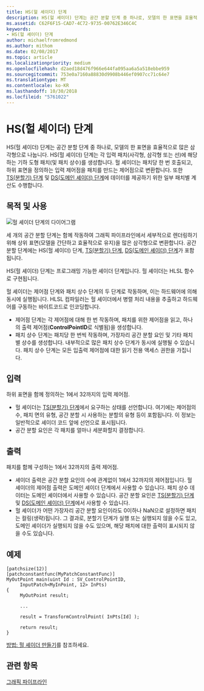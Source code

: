 ```yaml
---
title: HS(헐 셰이더) 단계
description: HS(헐 셰이더) 단계는 공간 분할 단계 중 하나로, 모델의 한 표면을 효율적으로 많은 삼각형으로 나눕니다.
ms.assetid: C62F6F15-CAD7-4C72-9735-00762E346C4C
keywords:
- HS(헐 셰이더) 단계
author: michaelfromredmond
ms.author: mithom
ms.date: 02/08/2017
ms.topic: article
ms.localizationpriority: medium
ms.openlocfilehash: d2aed18d476f966e644fa095aa6a5a518ebbe959
ms.sourcegitcommit: 753e0a7160a88830d9908b446ef0907cc71c64e7
ms.translationtype: MT
ms.contentlocale: ko-KR
ms.lasthandoff: 10/30/2018
ms.locfileid: "5761022"
---
```

# <a name="hull-shader-hs-stage"></a>HS(헐 셰이더) 단계


HS(헐 셰이더) 단계는 공간 분할 단계 중 하나로, 모델의 한 표면을 효율적으로 많은 삼각형으로 나눕니다. HS(헐 셰이더) 단계는 각 입력 패치(사각형, 삼각형 또는 선)에 해당하는 기하 도형 패치(및 패치 상수)를 생성합니다. 헐 셰이더는 패치당 한 번 호출되고, 하위 표면을 정의하는 입력 제어점을 패치를 만드는 제어점으로 변환합니다. 또한 [TS(분할기) 단계](tessellator-stage--ts-.md) 및 [DS(도메인 셰이더) 단계](domain-shader-stage--ds-.md)에 데이터를 제공하기 위한 일부 패치별 계산도 수행합니다.

## <a name="span-idpurposeandusesspanspan-idpurposeandusesspanspan-idpurposeandusesspanpurpose-and-uses"></a><span id="Purpose_and_uses"></span><span id="purpose_and_uses"></span><span id="PURPOSE_AND_USES"></span>목적 및 사용


![헐 셰이더 단계의 다이어그램](images/d3d11-hull-shader.png)

세 개의 공간 분할 단계는 함께 작동하여 그래픽 파이프라인에서 세부적으로 렌더링하기 위해 상위 표면(모델을 간단하고 효율적으로 유지)을 많은 삼각형으로 변환합니다. 공간 분할 단계에는 HS(헐 셰이더) 단계, [TS(분할기) 단계](tessellator-stage--ts-.md), [DS(도메인 셰이더) 단계](domain-shader-stage--ds-.md)가 포함됩니다.

HS(헐 셰이더) 단계는 프로그래밍 가능한 셰이더 단계입니다. 헐 셰이더는 HLSL 함수로 구현됩니다.

헐 셰이더는 제어점 단계와 패치 상수 단계의 두 단계로 작동하며, 이는 하드웨어에 의해 동시에 실행됩니다. HLSL 컴파일러는 헐 셰이더에서 병렬 처리 내용을 추출하고 하드웨어를 구동하는 바이트코드로 인코딩합니다.

-   제어점 단계는 각 제어점에 대해 한 번 작동하며, 패치를 위한 제어점을 읽고, 하나의 출력 제어점(**ControlPointID**로 식별됨)을 생성합니다.
-   패치 상수 단계는 패치당 한 번씩 작동하며, 가장자리 공간 분할 요인 및 기타 패치별 상수를 생성합니다. 내부적으로 많은 패치 상수 단계가 동시에 실행될 수 있습니다. 패치 상수 단계는 모든 입출력 제어점에 대한 읽기 전용 액세스 권한을 가집니다.

## <a name="span-idinputspanspan-idinputspanspan-idinputspaninput"></a><span id="Input"></span><span id="input"></span><span id="INPUT"></span>입력


하위 표면을 함께 정의하는 1에서 32까지의 입력 제어점.

-   헐 셰이더는 [TS(분할기) 단계](tessellator-stage--ts-.md)에서 요구하는 상태를 선언합니다. 여기에는 제어점의 수, 패치 면의 유형, 공간 분할 시 사용하는 분할의 유형 등이 포함됩니다. 이 정보는 일반적으로 셰이더 코드 앞에 선언으로 표시됩니다.
-   공간 분할 요인은 각 패치를 얼마나 세분화할지 결정합니다.

## <a name="span-idoutputspanspan-idoutputspanspan-idoutputspanoutput"></a><span id="Output"></span><span id="output"></span><span id="OUTPUT"></span>출력


패치를 함께 구성하는 1에서 32까지의 출력 제어점.

-   셰이더 출력은 공간 분할 요인의 수에 관계없이 1에서 32까지의 제어점입니다. 헐 셰이더의 제어점 출력은 도메인 셰이더 단계에서 사용할 수 있습니다. 패치 상수 데이터는 도메인 셰이더에서 사용할 수 있습니다. 공간 분할 요인은 [TS(분할기) 단계](tessellator-stage--ts-.md) 및 [DS(도메인 셰이더) 단계](domain-shader-stage--ds-.md)에서 사용할 수 있습니다.
-   헐 셰이더가 어떤 가장자리 공간 분할 요인이라도 0이하나 NaN으로 설정하면 패치는 컬링(생략)됩니다. 그 결과로, 분할기 단계가 실행 또는 실행되지 않을 수도 있고, 도메인 셰이더가 실행되지 않을 수도 있으며, 해당 패치에 대한 출력이 표시되지 않을 수도 있습니다.

## <a name="span-idexamplespanspan-idexamplespanspan-idexamplespanexample"></a><span id="Example"></span><span id="example"></span><span id="EXAMPLE"></span>예제


```
[patchsize(12)]
[patchconstantfunc(MyPatchConstantFunc)]
MyOutPoint main(uint Id : SV_ControlPointID,
     InputPatch<MyInPoint, 12> InPts)
{
     MyOutPoint result;
     
     ...
     
     result = TransformControlPoint( InPts[Id] );

     return result;
}
```

[방법: 헐 셰이더 만들기](https://msdn.microsoft.com/library/windows/desktop/ff476338)를 참조하세요.

## <a name="span-idrelated-topicsspanrelated-topics"></a><span id="related-topics"></span>관련 항목


[그래픽 파이프라인](graphics-pipeline.md)

 

 




